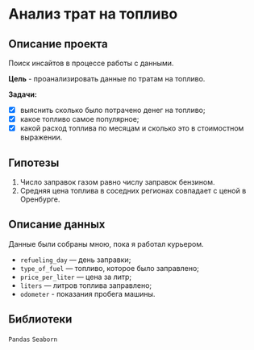 # Анализ трат на топливо
## Описание проекта
Поиск инсайтов в процессе работы с данными.

**Цель** - проанализировать данные по тратам на топливо.

**Задачи:**

* [X] выяснить сколько было потрачено денег на топливо;
* [X] какое топливо самое популярное;
* [X] какой расход топлива по месяцам и сколько это в стоимостном выражении.

## Гипотезы
1. Число заправок газом равно числу заправок бензином.
2. Средняя цена топлива в соседних регионах совпадает с ценой в Оренбурге.

## Описание данных
Данные были собраны мною, пока я работал курьером.

* `refueling_day` — день заправки;
* `type_of_fuel` — топливо, которое было заправлено;
* `price_per_liter` — цена за литр;
* `liters` — литров топлива заправлено;
* `odometer` - показания пробега машины.

## Библиотеки
`Pandas` `Seaborn`
